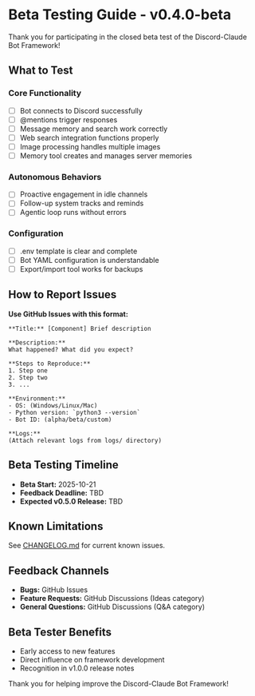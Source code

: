 # Beta Testing Guide - v0.4.0-beta

Thank you for participating in the closed beta test of the Discord-Claude Bot Framework!

## What to Test

### Core Functionality
- [ ] Bot connects to Discord successfully
- [ ] @mentions trigger responses
- [ ] Message memory and search work correctly
- [ ] Web search integration functions properly
- [ ] Image processing handles multiple images
- [ ] Memory tool creates and manages server memories

### Autonomous Behaviors
- [ ] Proactive engagement in idle channels
- [ ] Follow-up system tracks and reminds
- [ ] Agentic loop runs without errors

### Configuration
- [ ] .env template is clear and complete
- [ ] Bot YAML configuration is understandable
- [ ] Export/import tool works for backups

## How to Report Issues

**Use GitHub Issues with this format:**

```
**Title:** [Component] Brief description

**Description:**
What happened? What did you expect?

**Steps to Reproduce:**
1. Step one
2. Step two
3. ...

**Environment:**
- OS: (Windows/Linux/Mac)
- Python version: `python3 --version`
- Bot ID: (alpha/beta/custom)

**Logs:**
(Attach relevant logs from logs/ directory)
```

## Beta Testing Timeline

- **Beta Start:** 2025-10-21
- **Feedback Deadline:** TBD
- **Expected v0.5.0 Release:** TBD

## Known Limitations

See [CHANGELOG.md](CHANGELOG.md#known-issues) for current known issues.

## Feedback Channels

- **Bugs:** GitHub Issues
- **Feature Requests:** GitHub Discussions (Ideas category)
- **General Questions:** GitHub Discussions (Q&A category)

## Beta Tester Benefits

- Early access to new features
- Direct influence on framework development
- Recognition in v1.0.0 release notes

Thank you for helping improve the Discord-Claude Bot Framework!
